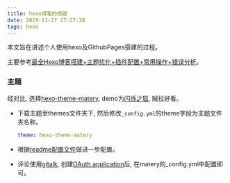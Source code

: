 ```yaml
---
title: hexo博客的搭建
date: 2019-11-27 17:27:28
tags: hexo
---
```


本文旨在讲述个人使用hexo及GithubPages搭建的过程。

主要参考[最全Hexo博客搭建+主题优化+插件配置+常用操作+错误分析](<https://www.simon96.online/2018/10/12/hexo-tutorial/>)。

### 主题

经对比, 选择[hexo-theme-matery](https://github.com/blinkfox/hexo-theme-matery), demo为[闪烁之狐](<https://blinkfox.github.io/>), 贼拉好看。

* 下载主题至themes文件夹下, 然后修改`_config.yml`的theme字段为主题文件夹名称。

  ```yaml
  theme: hexo-theme-matery
  ```

* 根据[readme配置文件](https://github.com/blinkfox/hexo-theme-matery/blob/develop/README_CN.md)做进一步配置。

* 评论使用[gitalk](https://github.com/gitalk/gitalk), 创建[OAuth application](https://github.com/settings/applications/new)后, 在matery的_config.yml中配置即可。

